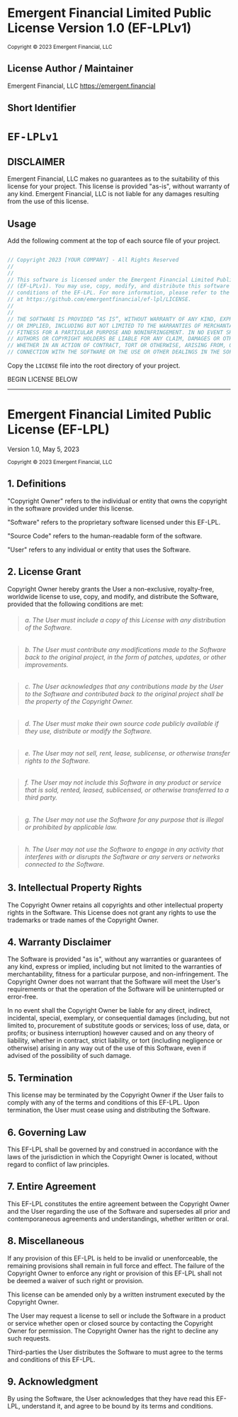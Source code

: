 # Emergent Financial Limited Public License Version 1.0 (EF-LPLv1)

<small>
    Copyright © 2023 Emergent Financial, LLC <https://emergent.financial>
</small>

## License Author / Maintainer

Emergent Financial, LLC 
https://emergent.financial

## Short Identifier

# `EF-LPLv1` 


## DISCLAIMER

Emergent Financial, LLC makes no guarantees as to the suitability of this license for your project. This license is provided "as-is", without warranty of any kind. Emergent Financial, LLC is not liable for any damages resulting from the use of this license.

## Usage

Add the following comment at the top of each source file of your project.


```rust

// Copyright 2023 [YOUR COMPANY] - All Rights Reserved
//
//
// This software is licensed under the Emergent Financial Limited Public License Version 1.0
// (EF-LPLv1). You may use, copy, modify, and distribute this software under the terms and
// conditions of the EF-LPL. For more information, please refer to the full text of the license
// at https://github.com/emergentfinancial/ef-lpl/LICENSE.
//
//
// THE SOFTWARE IS PROVIDED “AS IS”, WITHOUT WARRANTY OF ANY KIND, EXPRESS
// OR IMPLIED, INCLUDING BUT NOT LIMITED TO THE WARRANTIES OF MERCHANTABILITY,
// FITNESS FOR A PARTICULAR PURPOSE AND NONINFRINGEMENT. IN NO EVENT SHALL THE
// AUTHORS OR COPYRIGHT HOLDERS BE LIABLE FOR ANY CLAIM, DAMAGES OR OTHER LIABILITY,
// WHETHER IN AN ACTION OF CONTRACT, TORT OR OTHERWISE, ARISING FROM, OUT OF OR IN
// CONNECTION WITH THE SOFTWARE OR THE USE OR OTHER DEALINGS IN THE SOFTWARE.
```

Copy the `LICENSE` file into the root directory of your project.
<br/>

BEGIN LICENSE BELOW
<hr />



# Emergent Financial Limited Public License (EF-LPL)

Version 1.0, May 5, 2023

<small>
    Copyright © 2023 Emergent Financial, LLC <https://emergent.financial>
</small>


## 1. Definitions

"Copyright Owner" refers to the individual or entity that owns the copyright in the software provided under this license.

"Software" refers to the proprietary software licensed under this EF-LPL.

"Source Code" refers to the human-readable form of the software.

"User" refers to any individual or entity that uses the Software.


## 2. License Grant

Copyright Owner hereby grants the User a non-exclusive, royalty-free, worldwide license to use, copy, and modify, and distribute the Software, provided that the following conditions are met:

> ###### a. The User must include a copy of this License with any distribution of the Software.

> ###### b. The User must contribute any modifications made to the Software back to the original project, in the form of patches, updates, or other improvements.

> ###### c. The User acknowledges that any contributions made by the User to the Software and contributed back to the original project shall be the property of the Copyright Owner.

> ###### d. The User must make their own source code publicly available if they use, distribute or modify the Software.

> ###### e. The User may not sell, rent, lease, sublicense, or otherwise transfer rights to the Software. 

> ###### f. The User may not include this Software in any product or service that is sold, rented, leased, sublicensed, or otherwise transferred to a third party.

> ###### g. The User may not use the Software for any purpose that is illegal or prohibited by applicable law.

> ###### h. The User may not use the Software to engage in any activity that interferes with or disrupts the Software or any servers or networks connected to the Software.

## 3. Intellectual Property Rights

The Copyright Owner retains all copyrights and other intellectual property rights in the Software. This License does not grant any rights to use the trademarks or trade names of the Copyright Owner.


## 4. Warranty Disclaimer

The Software is provided "as is", without any warranties or guarantees of any kind, express or implied, including but not limited to the warranties of merchantability, fitness for a particular purpose, and non-infringement. The Copyright Owner does not warrant that the Software will meet the User's requirements or that the operation of the Software will be uninterrupted or error-free.

In no event shall the Copyright Owner be liable for any direct, indirect, incidental, special, exemplary, or consequential damages (including, but not limited to, procurement of substitute goods or services; loss of use, data, or profits; or business interruption) however caused and on any theory of liability, whether in contract, strict liability, or tort (including negligence or otherwise) arising in any way out of the use of this Software, even if advised of the possibility of such damage.


## 5. Termination

This license may be terminated by the Copyright Owner if the User fails to comply with any of the terms and conditions of this EF-LPL. Upon termination, the User must cease using and distributing the Software.


## 6. Governing Law

This EF-LPL shall be governed by and construed in accordance with the laws of the jurisdiction in which the Copyright Owner is located, without regard to conflict of law principles.


## 7. Entire Agreement

This EF-LPL constitutes the entire agreement between the Copyright Owner and the User regarding the use of the Software and supersedes all prior and contemporaneous agreements and understandings, whether written or oral.


## 8. Miscellaneous

If any provision of this EF-LPL is held to be invalid or unenforceable, the remaining provisions shall remain in full force and effect. The failure of the Copyright Owner to enforce any right or provision of this EF-LPL shall not be deemed a waiver of such right or provision.

This license can be amended only by a written instrument executed by the Copyright Owner.

The User may request a license to sell or include the Software in a product or service whether open or closed source by contacting the Copyright Owner for permission. The Copyright Owner has the right to decline any such requests.

Third-parties the User distributes the Software to must agree to the terms and conditions of this EF-LPL.

## 9. Acknowledgment

By using the Software, the User acknowledges that they have read this EF-LPL, understand it, and agree to be bound by its terms and conditions.
